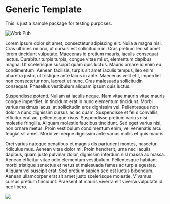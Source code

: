 # Generic Template

This is just a sample package for testing purposes. 

![Work Pub](./work-contoso-hub.jpg)

Lorem ipsum dolor sit amet, consectetur adipiscing elit. Nulla a magna nisi. Cras ultrices mi orci, ut cursus est sollicitudin in. Cras pretium leo sit amet lorem tincidunt vulputate. Maecenas id pretium mauris, iaculis consequat lectus. Curabitur turpis turpis, congue vitae mi ut, elementum dapibus magna. Ut scelerisque suscipit quam quis luctus. Mauris ornare id enim eu condimentum. Aenean facilisis, turpis sit amet iaculis tempus, leo enim pharetra justo, ut tristique ante lacus in ante. Maecenas velit elit, imperdiet non consectetur non, laoreet et nunc. Cras malesuada sollicitudin consequat. Phasellus vestibulum aliquam ipsum quis luctus.

Suspendisse potenti. Nullam at iaculis neque. Nam vitae mauris vitae mauris congue imperdiet. In tincidunt erat in nunc elementum tincidunt. Morbi varius maximus lacus, at sollicitudin eros dignissim vel. Pellentesque non dolor a nunc dignissim cursus ac ac quam. Suspendisse et felis convallis, efficitur erat ac, pellentesque risus. Suspendisse pretium varius nisi molestie fringilla. Aliquam molestie faucibus tincidunt. Sed eget varius nisi, non ornare metus. Proin vestibulum condimentum enim, vel venenatis arcu feugiat sit amet. Morbi vel neque dignissim ante varius mollis et quis mauris.

Orci varius natoque penatibus et magnis dis parturient montes, nascetur ridiculus mus. Aenean vitae dolor mi. Proin hendrerit, urna nec iaculis dapibus, quam justo pulvinar dolor, dignissim interdum nisl massa ac massa. Aenean efficitur vitae odio elementum vestibulum. Pellentesque habitant morbi tristique senectus et netus et malesuada fames ac turpis egestas. Aliquam vel suscipit erat. Sed pretium sapien sed est luctus bibendum. Aenean ullamcorper erat sit amet justo scelerisque molestie. Vivamus cursus pretium tincidunt. Praesent at mauris viverra elit viverra vulputate id nec libero.

<img src="https://telemetry.sharepointpnp.com/sp-dev-provisioning-templates/Sample-Package-5" />